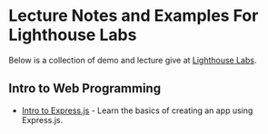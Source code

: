 # Lecture Notes and Examples For Lighthouse Labs

Below is a collection of demo and lecture give at [Lighthouse
Labs](https://lighthouselabs.com).

## Intro to Web Programming

* [Intro to
  Express.js](https://github.com/rob0t7/lhl-lectures/tree/master/intro-to-express) -
  Learn the basics of creating an app using Express.js.

